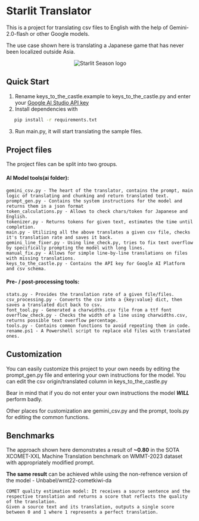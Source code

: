 ﻿# Starlit Translator

This is a project for translating csv files to English with the help of Gemini-2.0-flash or other Google models.

The use case shown here is translating a Japanese game that has never been localized outside Asia.

<p align="center">
    <img src="https://project-imas.wiki/images/d/d5/StarlitSeasonLogo.png"  alt="Starlit Season logo"/>
</p>

## Quick Start
1. Rename keys_to_the_castle.example to keys_to_the_castle.py and enter your [Google AI Studio API key](https://aistudio.google.com/apikey)
2. Install dependencies with 
```bash
   pip install -r requirements.txt
```
3. Run main.py, it will start translating the sample files.


## Project files
The project files can be split into two groups.
#### AI Model tools(ai folder):
    gemini_csv.py - The heart of the translator, contains the prompt, main logic of translating and chunking and return translated text.
    prompt_gen.py - Contains the system instructions for the model and returns them in a json format
    token_calculations.py - Allows to check chars/token for Japanese and English.
    tokenizer.py - Returns tokens for given text, estimates the time until completion.
    main.py - Utilizing all the above translates a given csv file, checks it's translation rate and saves it back.
    gemini_line_fixer.py - Using line_check.py, tries to fix text overflow by specifically prompting the model with long lines.
    manual_fix.py - Allows for simple line-by-line translations on files with missing translations. 
    keys_to_the_castle.py - Contains the API key for Google AI Platform and csv schema.
    
#### Pre- / post-processing tools:
    stats.py - Provides the translation rate of a given file/files.
    csv_processing.py - Converts the csv into a {key:value} dict, then saves a translated dict back to csv.
    font_tool.py - Generated a charwidths.csv file from a ttf font
    overflow_check.py - Checks the width of a line using charwidths.csv, returns possible text overflow percentage.
    tools.py - Contains common functions to avoid repeating them in code.
    rename.ps1 - A Powershell script to replace old files with translated ones.


## Customization 
You can easily customize this project to your own needs by editing the prompt_gen.py file and entering your own instructions for the model.
You can edit the csv origin/translated column in keys_to_the_castle.py

Bear in mind that if you do not enter your own instructions the model ***WILL*** perform badly.

Other places for customization are gemini_csv.py and the prompt, tools.py for editing the common functions.

## Benchmarks
The approach shown here demonstrates a result of **~0.80** in the SOTA XCOMET-XXL Machine Translation benchmark on WMMT-2023 dataset with appropriately modified prompt. 

**The same result** can be achieved while using the non-refrence version of the model - Unbabel/wmt22-cometkiwi-da

    COMET quality estimation model: It receives a source sentence and the respective translation and returns a score that reflects the quality of the translation.
    Given a source text and its translation, outputs a single score between 0 and 1 where 1 represents a perfect translation.

